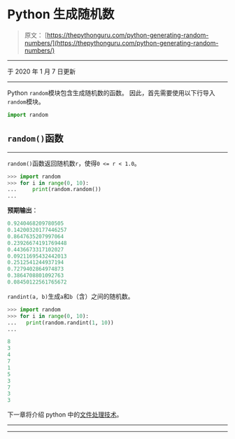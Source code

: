 # Python 生成随机数

> 原文： [https://thepythonguru.com/python-generating-random-numbers/](https://thepythonguru.com/python-generating-random-numbers/)

* * *

于 2020 年 1 月 7 日更新

* * *

Python `random`模块包含生成随机数的函数。 因此，首先需要使用以下行导入`random`模块。

```py
import random

```

## `random()`函数

* * *

`random()`函数返回随机数`r`，使得`0 <= r < 1.0`。

```py
>>> import random
>>> for i in range(0, 10):
...     print(random.random())
...

```

**预期输出**：

```py
0.9240468209780505
0.14200320177446257
0.8647635207997064
0.23926674191769448
0.4436673317102027
0.09211695432442013
0.2512541244937194
0.7279402864974873
0.3864708801092763
0.08450122561765672

```

`randint(a, b)`生成`a`和`b`（含）之间的随机数。

```py
>>> import random
>>> for i in range(0, 10):
...   print(random.randint(1, 10))
...

8
3
4
7
1
5
3
7
3
3

```

下一章将介绍 python 中的[文件处理技术](/python-file-handling/)。

* * *

* * *
